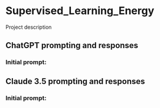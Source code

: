 # Supervised_Learning_Energy
Project description


## ChatGPT prompting and responses

### Initial prompt:






## Claude 3.5 prompting and responses

### Initial prompt:
